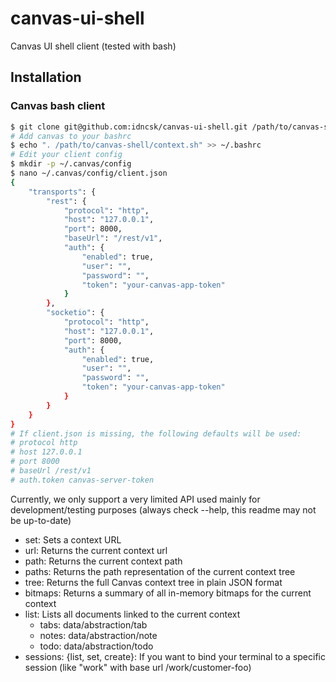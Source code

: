 # canvas-ui-shell

Canvas UI shell client (tested with bash)

## Installation

### Canvas bash client

```bash
$ git clone git@github.com:idncsk/canvas-ui-shell.git /path/to/canvas-shell
# Add canvas to your bashrc
$ echo ". /path/to/canvas-shell/context.sh" >> ~/.bashrc
# Edit your client config
$ mkdir -p ~/.canvas/config
$ nano ~/.canvas/config/client.json
{
    "transports": {
        "rest": {
            "protocol": "http",
            "host": "127.0.0.1",
            "port": 8000,            
            "baseUrl": "/rest/v1",
            "auth": {
                "enabled": true,
                "user": "",
                "password": "",
                "token": "your-canvas-app-token"
            }
        },
        "socketio": {
            "protocol": "http",
            "host": "127.0.0.1",
            "port": 8000,
            "auth": {
                "enabled": true,
                "user": "",
                "password": "",
                "token": "your-canvas-app-token"
            }
        }
    }
}
# If client.json is missing, the following defaults will be used:
# protocol http
# host 127.0.0.1
# port 8000
# baseUrl /rest/v1
# auth.token canvas-server-token
```

Currently, we only support a very limited API used mainly for development/testing purposes (always check --help, this readme may not be up-to-date)

- set: Sets a context URL
- url: Returns the current context url
- path: Returns the current context path
- paths: Returns the path representation of the current context tree
- tree: Returns the full Canvas context tree in plain JSON format
- bitmaps: Returns a summary of all in-memory bitmaps for the current context
- list: Lists all documents linked to the current context    
  - tabs: data/abstraction/tab
  - notes: data/abstraction/note
  - todo: data/abstraction/todo
- sessions: {list, set, create}: If you want to bind your terminal to a specific session (like "work" with base url /work/customer-foo)
